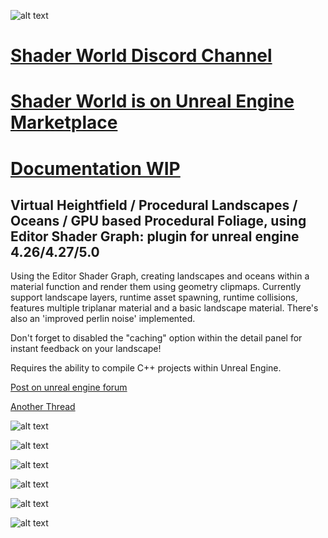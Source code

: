 ![alt text](https://i.imgur.com/Ha8440F.png)

# [Shader World Discord Channel](https://discord.gg/pHSvAQUTbU)
# [Shader World is on Unreal Engine Marketplace](https://www.unrealengine.com/marketplace/en-US/product/shader-world-free-procedural-landscape-and-ocean)
# [Documentation WIP](https://redirect.epicgames.com/?redirectTo=https://docs.google.com/document/d/1k9x6x_h9YILK2F4vzslvUyKvgywmdd_49w5J1qMHmtI/edit?usp=sharing)

## Virtual Heightfield / Procedural Landscapes / Oceans / GPU based Procedural Foliage, using Editor Shader Graph: plugin for unreal engine 4.26/4.27/5.0 

Using the Editor Shader Graph, creating landscapes and oceans within a material function and render them using geometry clipmaps.
Currently support landscape layers, runtime asset spawning, runtime collisions, features multiple triplanar material and a basic landscape material.
There's also an 'improved perlin noise' implemented.

Don't forget to disabled the "caching" option within the detail panel for instant feedback on your landscape!

Requires the ability to compile C++ projects within Unreal Engine.


[Post on unreal engine forum](https://forums.unrealengine.com/t/procedural-landscape-from-shader-graph-w-geometry-clipmaps-bp-c-download/247694)

[Another Thread](https://forums.unrealengine.com/t/procedural-landscape-from-shader-graph-editor-plugin-download-4-26-4-27-5-0/250977)

![alt text](https://i.imgur.com/BAEA66M.jpg)

![alt text](https://i.imgur.com/iAA4Dq0.jpg)

![alt text](https://i.imgur.com/Wur1dT5.jpg)

![alt text](https://i.imgur.com/kU1wDJi.png)

![alt text](https://i.imgur.com/5HWNwZv.jpg)

![alt text](https://i.imgur.com/z3YCXhb.jpg)

